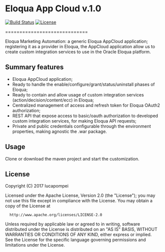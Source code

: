 # Eloqua App Cloud v.1.0

[![Build Status](https://travis-ci.org/lucapompei/EloquaAppCloud.svg?branch=master)](https://travis-ci.org/lucapompei/EloquaAppCloud) [![License](https://img.shields.io/badge/License-Apache%202.0-blue.svg)](https://opensource.org/licenses/Apache-2.0)

=============================

Eloqua Marketing Automation: a generic Eloqua AppCloud application; registering it as a provider in Eloqua, the AppCloud application allow us to create custom integration services to use in the Oracle Eloqua platform.


Summary features
-------

- Eloqua AppCloud application;
- Ready to handle the enable/configure/grant/status/uninstall phases of Eloqua;
- Ready to contain and allow usage of custom integration services (action/decision/content/ecc) in Eloqua;
- Centralized management of access and refresh token for Eloqua OAuth2 authorization;
- REST API that expose access to basic/oauth authorization to developed custom integration services, for making Eloqua API requests;
- Private and public credentials configurable through the environment properties, making agnostic the .war package.


Usage
-------

Clone or download the maven project and start the customization.


License
-------

  Copyright (C) 2017 lucapompei
 
  Licensed under the Apache License, Version 2.0 (the "License");
  you may not use this file except in compliance with the License.
  You may obtain a copy of the License at
 
      http://www.apache.org/licenses/LICENSE-2.0
 
  Unless required by applicable law or agreed to in writing, software
  distributed under the License is distributed on an "AS IS" BASIS,
  WITHOUT WARRANTIES OR CONDITIONS OF ANY KIND, either express or implied.
  See the License for the specific language governing permissions and
  limitations under the License.
